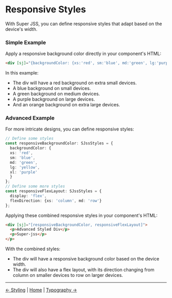 # Responsive Styles
With Super JSS, you can define responsive styles that adapt based on the device's width.

### Simple Example
Apply a responsive background color directly in your component's HTML:

```html
<div [sj]="{backgroundColor: {xs:'red', sm:'blue', md:'green', lg:'purple', xl:'orange'}}">Responsive Background Color Div</div>
```

In this example:

- The div will have a red background on extra small devices.
- A blue background on small devices.
- A green background on medium devices.
- A purple background on large devices.
- And an orange background on extra large devices.

### Advanced Example
For more intricate designs, you can define responsive styles:

```typescript
// Define some styles
const responsiveBackgroundColor: SJssStyles = {
  backgroundColor: {
  xs: 'red',
  sm: 'blue',
  md: 'green',
  lg: 'yellow',
  xl: 'purple'
  }
};
// Define some more styles
const responsiveFlexLayout: SJssStyles = {
  display: 'flex',
  flexDirection: {xs: 'column', md: 'row'}
};
```
Applying these combined responsive styles in your component's HTML:
```html
<div [sj]="[responsiveBackgroundColor, responsiveFlexLayout]">
  <p>Advanced Styled Div</p>
  <p>Super-jss</p>
</p>
```

With the combined styles:

- The div will have a responsive background color based on the device width.
- The div will also have a flex layout, with its direction changing from column on smaller devices to row on larger devices.

---

[← Styling](styling.md) | [Home](index.md) | [Typography →](typography.md)
